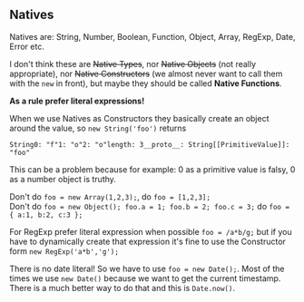 ## Natives

Natives are: String, Number, Boolean, Function, Object, Array, RegExp, Date, Error etc.

I don't think these are ~~Native Types~~, nor ~~Native Objects~~ (not really appropriate), nor ~~Native Constructors~~ (we almost never want to call them with the `new` in front), but maybe they should be called **Native Functions**.

**As a rule prefer literal expressions!**

When we use Natives as Constructors they basically create an object around the value, so `new String('foo')` returns

```
String0: "f"1: "o"2: "o"length: 3__proto__: String[[PrimitiveValue]]: "foo"
```

This can be a problem because for example: 0 as a primitive value is falsy, 0 as a number object is truthy.

Don't do `foo = new Array(1,2,3);`, do `foo = [1,2,3];`  
Don't do `foo = new Object(); foo.a = 1; foo.b = 2; foo.c = 3;` do `foo = { a:1, b:2, c:3 };`

For RegExp prefer literal expression when possible `foo = /a*b/g;` but if you have to dynamically create that expression it's fine to use the Constructor form `new RegExp('a*b','g');`

There is no date literal! So we have to use `foo = new Date();`. Most of the times we use `new Date()` because we want to get the current timestamp. There is a much better way to do that and this is `Date.now()`.
